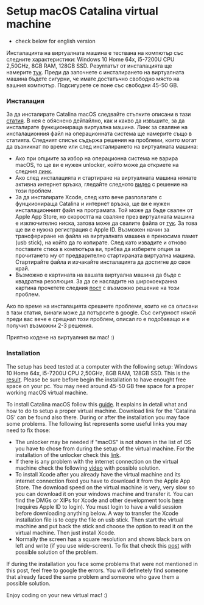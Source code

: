 # Setup macOS Catalina virtual machine

- check below for english version

Инсталацията на виртуалната машина е тествана на компютър със следните характеристики:  Windows 10 Home 64x, i5-7200U CPU 2,50GHz, 8GB RAM, 128GB SSD. Резултатът от инсталацията ще намерите [тук](https://drive.google.com/file/d/12JDjs8VFLUkUQuuCMhSs5BBLbrPr2HsD/view?usp=sharing). Преди да започнете с инсталирането на виртуалната машина бъдете сигурни, че имате достатъчно свободно място на вашния компютър. Подсигурете се поне със свободни 45-50 GB.

### Инсталация

За да инсталирате Catalina macOS следвайте стъпките описани в тази [статия](https://www.intoguide.com/how-to-install-macos-catalina-on-vmware-on-windows-10-on-pc/). В нея е обяснено дейтайлно, как и какво да извъшите, за да инсталирате функционираща виртуална машина. Линк за сваляне на инсталационния файл на операционната система ще намерите също в статията. Следният списък съдържа решения на проблеми, които могат да възникнат по време или след инсталирането на виртуалната машина:
* Ако при опциите за избор на операционна система не варира macOS, то ще ви е нужен unlocker, който може да откриете на следния [линк](https://github.com/paolo-projects/unlocker).
* Ако след инсталацията и стартиране на виртуалната машина нямате активна интернет връзка, гледайте следното [видео](https://www.youtube.com/watch?v=H2j3nyl4muQ ) с решение на този проблем.
* За да инсталирате Xcode, след като вече разполагате с фунцкионираща Catalina и интернет връзка, ще ви е нужен инсталационният файл на програмата. Той може да бъде свален от Apple App Store, но скоростта на сваляне през виртуалната машина е изключително ниска, затова може да свалите файла от [тук](https://developer.apple.com/download/more/). За това ще ви е нужна регистрация с Apple ID. Възможен начин за трансфериране на файла на виртуалната машина е преносима памет (usb stick), на който да го копирате. След като извадите и отново поставите стика в компютъра ви, трябва да изберете опция за прочитането му от предварително стартираната виртуална машина. Стартирайте файла и изчакайте инсталацията да достигне до своя край.
* Възможно е картината на вашата виртуална машина да бъде с квадратна резолюция. За да се насладите на широкоекранна картина прочетете следния [пост](https://www.geekrar.com/how-to-fix-macos-catalina-screen-resolution-on-vmware/) с възможно решение на този проблем. 

Ако по време на инсталацията срешнете проблеми, които не са описани в тази статия, винаги може да потърсите в google. Със сигурност някой преди вас вече е срещнал този проблем, описал го е подобаващо и е получил възможни 2-3 решения.

Приятно кодене на виртуалния ви mac! :)

### Installation

The setup has beed tested at a computer with the following setup: Windows 10 Home 64x, i5-7200U CPU 2,50GHz, 8GB RAM, 128GB SSD. This is the [result](https://drive.google.com/file/d/12JDjs8VFLUkUQuuCMhSs5BBLbrPr2HsD/view?usp=sharing). Please be sure before begin the installation to have enought free space on your pc. You may need around 45-50 GB free space for a proper working macOS virtual machine.

To install Catalina macOS follow this [guide](https://www.intoguide.com/how-to-install-macos-catalina-on-vmware-on-windows-10-on-pc/). It explains in detail what and how to do to setup a proper virtual machine. Download link for the 'Catalina OS' can be found also there. During or after the installation you may face some problems. The following list represents some useful links you may need to fix those:
* The unlocker may be needed if "macOS" is not shown in the list of OS you have to chose from during the setup of the virtual machine. For the installation of the unlocker check this [link](https://github.com/paolo-projects/unlocker).
* If there is any problem with the internet connection on the virtual machine check the following  [video](https://www.youtube.com/watch?v=H2j3nyl4muQ ) with possible solution.
* To install Xcode after you already have the virtual machine and its internet connection fixed you have to download it from the Apple App Store. The download speed on the virtual machine is very, very slow so you can download it on your windows machine and transfer it. You can find the DMGs or XIPs for Xcode and other development tools [here](https://developer.apple.com/download/more/) (requires Apple ID to login). You must login to have a valid session before downloading anything below. A way to transfer the Xcode installation file is to copy the file on usb stick. Then start the virtual machine and put back the stick and choose the option to read it on the virtual machine. Then just install Xcode.
* Normally the screen has a square resolution and shows black bars on left and write (if you use wide-screen). To fix that  check this [post](https://www.geekrar.com/how-to-fix-macos-catalina-screen-resolution-on-vmware/) with possible solution of the problem.
 
If during the installation you face some problems that were not mentioned in this post, feel free to google the errors. You will definetely find someone that already faced the same problem and someone who gave them a possible solution.

Enjoy coding on your new virtual mac! :) 
